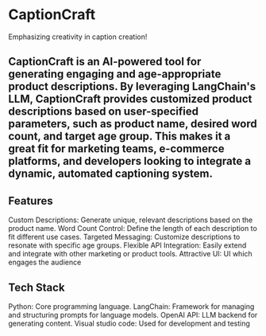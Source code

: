 # CaptionCraft
Emphasizing creativity in caption creation!

## CaptionCraft is an AI-powered tool for generating engaging and age-appropriate product descriptions. By leveraging LangChain's LLM, CaptionCraft provides customized product descriptions based on user-specified parameters, such as product name, desired word count, and target age group. This makes it a great fit for marketing teams, e-commerce platforms, and developers looking to integrate a dynamic, automated captioning system.

## Features
Custom Descriptions: Generate unique, relevant descriptions based on the product name.
Word Count Control: Define the length of each description to fit different use cases.
Targeted Messaging: Customize descriptions to resonate with specific age groups.
Flexible API Integration: Easily extend and integrate with other marketing or product tools.
Attractive UI: UI which engages the audience

## Tech Stack
Python: Core programming language.
LangChain: Framework for managing and structuring prompts for language models.
OpenAI API: LLM backend for generating content.
Visual studio code: Used for development and testing
